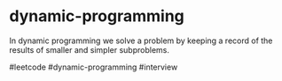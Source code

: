 # dynamic-programming

In dynamic programming we solve a problem by keeping a record of the results 
of smaller and simpler subproblems.


#leetcode #dynamic-programming #interview
